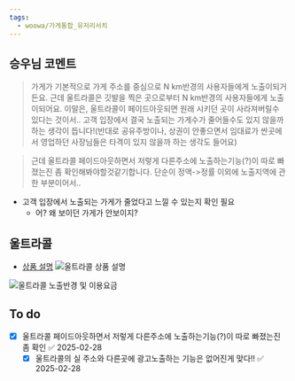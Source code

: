 ```yaml
---
tags:
  - woowa/가게통합_유저리서치
---
```

## 승우님 코멘트
> 가게가 기본적으로 가게 주소를 중심으로 N km반경의 사용자들에게 노출이되거든요. 근데 울트라콜은 깃발을 찍은 곳으로부터 N km반경의 사용자들에게 노출이되어요. 이말은, 울트라콜이 페이드아웃되면 원래 시키던 곳이 사라져버릴수 있다는 것이서.. 고객 입장에서 결국 노출되는 가게수가 줄어들수도 있지 않을까 하는 생각이 듭니다!(반대로 공유주방이나, 상권이 안좋으면서 임대료가 싼곳에서 영업하던 사장님들은 타격이 있지 않을까 하는 생각도 들어요)

> 근데 울트라콜 페이드아웃하면서 저렇게 다른주소에 노출하는기능(?)이 따로 빠졌는진 좀 확인해봐야할것같기합니다. 단순이 정액->정률 이외에 노출지역에 관한 부분이어서..


- 고객 입장에서 노출되는 가게가 줄었다고 느낄 수 있는지 확인 필요
	- 어? 왜 보이던 가게가 안보이지?

## 울트라콜
- [상품 설명](https://ceo.baemin.com/guide/8742?one_depth=%EA%B4%91%EA%B3%A0%20%EC%8B%9C%EC%9E%91&two_depth=%EA%B4%91%EA%B3%A0%20%EC%86%8C%EA%B0%9C)
![울트라콜 상품 설명](https://i.imgur.com/ugszIR7.png)

![울트라콜 노출반경 및 이용요금](https://i.imgur.com/CSuAdPy.png)
## To do
- [x] 울트라콜 페이드아웃하면서 저렇게 다른주소에 노출하는기능(?)이 따로 빠졌는진 좀 확인 ✅ 2025-02-28
	- [x] 울트라콜의 실 주소와 다른곳에 광고노출하는 기능은 없어진게 맞다!! ✅ 2025-02-28